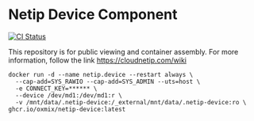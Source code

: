 # Netip Device Component
[![CI Status](https://github.com/oxmix/netip-device/workflows/Package%20release/badge.svg)](https://github.com/oxmix/netip-device/actions/workflows/package-release.yaml)

This repository is for public viewing and container assembly. For more information, follow the link https://cloudnetip.com/wiki

```shell
docker run -d --name netip.device --restart always \
  --cap-add=SYS_RAWIO --cap-add=SYS_ADMIN --uts=host \
  -e CONNECT_KEY=****** \
  --device /dev/md1:/dev/md1:r \
  -v /mnt/data/.netip-device:/_external/mnt/data/.netip-device:ro \
ghcr.io/oxmix/netip-device:latest
```
